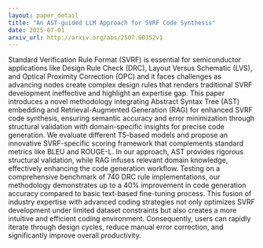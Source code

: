 ```yaml
---
layout: paper_detail
title: "An AST-guided LLM Approach for SVRF Code Synthesis"
date: 2025-07-01
arxiv_url: http://arxiv.org/abs/2507.00352v1
---
```


Standard Verification Rule Format (SVRF) is essential for semiconductor applications like Design Rule Check (DRC), Layout Versus Schematic (LVS), and Optical Proximity Correction (OPC) and it faces challenges as advancing nodes create complex design rules that renders traditional SVRF development ineffective and highlight an expertise gap. This paper introduces a novel methodology integrating Abstract Syntax Tree (AST) embedding and Retrieval-Augmented Generation (RAG) for enhanced SVRF code synthesis, ensuring semantic accuracy and error minimization through structural validation with domain-specific insights for precise code generation.   We evaluate different T5-based models and propose an innovative SVRF-specific scoring framework that complements standard metrics like BLEU and ROUGE-L. In our approach, AST provides rigorous structural validation, while RAG infuses relevant domain knowledge, effectively enhancing the code generation workflow.   Testing on a comprehensive benchmark of 740 DRC rule implementations, our methodology demonstrates up to a 40\% improvement in code generation accuracy compared to basic text-based fine-tuning process. This fusion of industry expertise with advanced coding strategies not only optimizes SVRF development under limited dataset constraints but also creates a more intuitive and efficient coding environment. Consequently, users can rapidly iterate through design cycles, reduce manual error correction, and significantly improve overall productivity.
